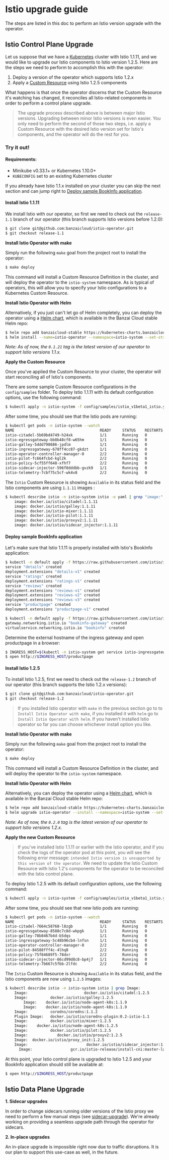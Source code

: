 # Istio upgrade guide

The steps are listed in this doc to perform an Istio version upgrade with the operator.

## Istio Control Plane Upgrade

Let us suppose that we have a [Kubernetes](https://kubernetes.io/) cluster with Istio 1.1.11, and we would like to upgrade our Istio components to Istio version 1.2.5. Here are the steps we need to perform to accomplish this with the operator:

1. Deploy a version of the operator which supports Istio 1.2.x
2. Apply a [Custom Resource](https://kubernetes.io/docs/concepts/extend-kubernetes/api-extension/custom-resources/) using Istio 1.2.5 components

What happens is that once the operator discerns that the Custom Resource it's watching has changed, it reconciles all Istio-related components in order to perform a control plane upgrade.

> The upgrade process described above is between major Istio versions. Upgrading between minor Istio versions is even easier. You only need to perform the second of those two steps, i.e. apply a Custom Resource with the desired Istio version set for Istio's components, and the operator will do the rest for you.

### Try it out!

#### Requirements:

- Minikube v0.33.1+ or Kubernetes 1.10.0+
- `KUBECONFIG` set to an existing Kubernetes cluster

If you already have Istio 1.1.x installed on your cluster you can skip the next section and can jump right to [Deploy sample BookInfo application](#deploy-sample-bookinfo-application).

#### Install Istio 1.1.11

We install Istio with our operator, so first we need to check out the `release-1.1` branch of our operator (this branch supports Istio versions before 1.2.0):
```bash
$ git clone git@github.com:banzaicloud/istio-operator.git
$ git checkout release-1.1
```

**Install Istio Operator with make**

Simply run the following `make` goal from the project root to install the operator:
```bash
$ make deploy
```

This command will install a Custom Resource Definition in the cluster, and will deploy the operator to the `istio-system` namespace.
As is typical of operators, this will allow you to specify your Istio configurations to a Kubernetes Custom Resource.

**Install Istio Operator with Helm**

Alternatively, if you just can't let go of Helm completely, you can deploy the operator using a [Helm chart](https://github.com/banzaicloud/banzai-charts/tree/master/istio-operator), which is available in the Banzai Cloud stable Helm repo:

```bash
$ helm repo add banzaicloud-stable https://kubernetes-charts.banzaicloud.com
$ helm install --name=istio-operator --namespace=istio-system --set-string operator.image.tag=0.1.21 banzaicloud-stable/istio-operator
```

*Note: As of now, the `0.1.21` tag is the latest version of our operator to support Istio versions 1.1.x.*

**Apply the Custom Resource**

Once you've applied the Custom Resource to your cluster, the operator will start reconciling all of Istio's components.

There are some sample Custom Resource configurations in the `config/samples` folder. To deploy Istio 1.1.11 with its default configuration options, use the following command:

```bash
$ kubectl apply -n istio-system -f config/samples/istio_v1beta1_istio.yaml
```

After some time, you should see that the Istio pods are running:

```bash
$ kubectl get pods -n istio-system --watch
NAME                                      READY     STATUS    RESTARTS   AGE
istio-citadel-5b69bd4749-h24xk            1/1       Running   0          1m
istio-egressgateway-bb8b48cf8-w65hm       1/1       Running   0          1m
istio-galley-5ddd798686-jpdlm             1/1       Running   0          1m
istio-ingressgateway-678ff4cc87-gkdzt     1/1       Running   0          1m
istio-operator-controller-manager-0       2/2       Running   0          9m
istio-pilot-fc664fcbd-kgl2k               2/2       Running   0          1m
istio-policy-5cf55ff648-xfhf7             2/2       Running   0          1m
istio-sidecar-injector-596f8dddbb-gvzk9   1/1       Running   0          1m
istio-telemetry-7cbf75c5cf-wk4v8          2/2       Running   0          1m
```

The `Istio` Custom Resource is showing `Available` in its status field and the Istio components are using `1.1.11` images :

```bash
$ kubectl describe istio -n istio-system istio -o yaml | grep "image:"
    image: docker.io/istio/citadel:1.1.11
    image: docker.io/istio/galley:1.1.11
    image: docker.io/istio-mixer:1.1.11
    image: docker.io/istio-pilot:1.1.11
    image: docker.io/istio/proxyv2:1.1.11
    image: docker.io/istio/sidecar_injector:1.1.11
```

#### Deploy sample BookInfo application

Let's make sure that Istio 1.1.11 is properly installed with Istio's BookInfo application:

```bash
$ kubectl -n default apply -f https://raw.githubusercontent.com/istio/istio/release-1.1/samples/bookinfo/platform/kube/bookinfo.yaml
service "details" created
deployment.extensions "details-v1" created
service "ratings" created
deployment.extensions "ratings-v1" created
service "reviews" created
deployment.extensions "reviews-v1" created
deployment.extensions "reviews-v2" created
deployment.extensions "reviews-v3" created
service "productpage" created
deployment.extensions "productpage-v1" created

$ kubectl -n default apply -f https://raw.githubusercontent.com/istio/istio/release-1.1/samples/bookinfo/networking/bookinfo-gateway.yaml
gateway.networking.istio.io "bookinfo-gateway" created
virtualservice.networking.istio.io "bookinfo" created
```

Determine the external hostname of the ingress gateway and open productpage in a browser:

```bash
$ INGRESS_HOST=$(kubectl -n istio-system get service istio-ingressgateway -o jsonpath='{.status.loadBalancer.ingress[0].ip}')
$ open http://$INGRESS_HOST/productpage
```

#### Install Istio 1.2.5

To install Istio 1.2.5, first we need to check out the `release-1.2` branch of our operator (this branch supports the Istio 1.2.x versions):
```bash
$ git clone git@github.com:banzaicloud/istio-operator.git
$ git checkout release-1.2
```

> If you installed Istio operator with `make` in the previous section go to to `Install Istio Operator with make`, if you installed it with `helm` go to `Install Istio Operator with helm`. If you haven't installed Istio operator so far you can choose whichever install option you like.

**Install Istio Operator with make**

Simply run the following `make` goal from the project root to install the operator:
```bash
$ make deploy
```

This command will install a Custom Resource Definition in the cluster, and will deploy the operator to the `istio-system` namespace.

**Install Istio Operator with Helm**

Alternatively, you can deploy the operator using a [Helm chart](https://github.com/banzaicloud/banzai-charts/tree/master/istio-operator), which is available in the Banzai Cloud stable Helm repo:

```bash
$ helm repo add banzaicloud-stable https://kubernetes-charts.banzaicloud.com
$ helm upgrade istio-operator --install --namespace=istio-system --set-string operator.image.tag=0.2.0 banzaicloud-stable/istio-operator
```

*Note: As of now, the `0.2.0` tag is the latest version of our operator to support Istio versions 1.2.x.*

**Apply the new Custom Resource**

> If you've installed Istio 1.1.11 or earlier with the Istio operator, and if you check the logs of the operator pod at this point, you will see the following error message: `intended Istio version is unsupported by this version of the operator`. We need to update the Istio Custom Resource with Istio 1.2's components for the operator to be reconciled with the Istio control plane.

To deploy Istio 1.2.5 with its default configuration options, use the following command:

```bash
$ kubectl apply -n istio-system -f config/samples/istio_v1beta1_istio.yaml
```

After some time, you should see that new Istio pods are running:

```bash
$ kubectl get pods -n istio-system --watch
NAME                                      READY     STATUS    RESTARTS   AGE
istio-citadel-7664c58768-l8zgb            1/1       Running   0          7m
istio-egressgateway-8588c7c8d-wkpgk       1/1       Running   0          7m
istio-galley-78b8467b4d-b5dqs             1/1       Running   0          7m
istio-ingressgateway-5c48b96cb4-lnfsn     1/1       Running   0          7m
istio-operator-controller-manager-0       2/2       Running   0          16m
istio-pilot-84588fff4c-4lhq8              2/2       Running   0          7m
istio-policy-75f84689f5-78dxr             2/2       Running   0          7m
istio-sidecar-injector-66cd99d8c8-bp4j7   1/1       Running   0          7m
istio-telemetry-7b667c5fbb-2lfdc          2/2       Running   0          7m
```

The `Istio` Custom Resource is showing `Available` in its status field, and the Istio components are now using `1.2.5` images:

```bash
$ kubectl describe istio -n istio-system istio | grep Image:
    Image:                         docker.io/istio/citadel:1.2.5
    Image:          docker.io/istio/galley:1.2.5
        Image:    docker.io/istio/node-agent-k8s:1.1.9
        Image:    docker.io/istio/node-agent-k8s:1.1.9
    Image:          coredns/coredns:1.1.2
    Plugin Image:   docker.io/istio/coredns-plugin:0.2-istio-1.1
    Image:          docker.io/istio/mixer:1.2.5
    Image:    docker.io/istio/node-agent-k8s:1.2.5
    Image:          docker.io/istio/pilot:1.2.5
    Image:             docker.io/istio/proxyv2:1.2.5
    Image:  docker.io/istio/proxy_init:1.2.5
    Image:                          docker.io/istio/sidecar_injector:1.2.5
      Image:                 gcr.io/istio-release/install-cni:master-latest-daily

```

At this point, your Istio control plane is upgraded to Istio 1.2.5 and your BookInfo application should still be available at:
```bash
$ open http://$INGRESS_HOST/productpage
```

## Istio Data Plane Upgrade

**1. Sidecar upgrades**

In order to change sidecars running older versions of the Istio proxy we need to perform a few manual steps (see [sidecar-upgrade](https://istio.io/docs/setup/kubernetes/upgrade/steps/#sidecar-upgrade)).
We're already working on providing a seamless upgrade path through the operator for sidecars.

**2. In-place upgrades**

An in-place upgrade is impossible right now due to traffic disruptions.
It is our plan to support this use-case as well, in the future.
